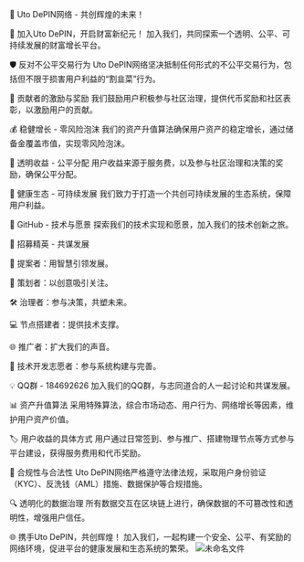 🌟 Uto DePIN网络 - 共创辉煌的未来！

🚀 加入Uto DePIN，开启财富新纪元！ 加入我们，共同探索一个透明、公平、可持续发展的财富增长平台。

🛡️ 反对不公平交易行为 Uto DePIN网络坚决抵制任何形式的不公平交易行为，包括但不限于损害用户利益的“割韭菜”行为。

🏅 贡献者的激励与奖励 我们鼓励用户积极参与社区治理，提供代币奖励和社区表彰，以激励用户的贡献。

💰 稳健增长 - 零风险泡沫 我们的资产升值算法确保用户资产的稳定增长，通过储备金覆盖市值，实现零风险泡沫。

🔑 透明收益 - 公平分配 用户收益来源于服务费，以及参与社区治理和决策的奖励，确保公平分配。

🌱 健康生态 - 可持续发展 我们致力于打造一个共创可持续发展的生态系统，保障用户利益。

🔗 GitHub - 技术与愿景 探索我们的技术实现和愿景，加入我们的技术创新之旅。

📢 招募精英 - 共谋发展

🤔 提案者：用智慧引领发展。

📝 策划者：以创意吸引关注。

🛠️ 治理者：参与决策，共塑未来。

💻 节点搭建者：提供技术支撑。

🌐 推广者：扩大我们的声音。

🔧 技术开发志愿者：参与系统构建与完善。

💡 QQ群 - 184692626 加入我们的QQ群，与志同道合的人一起讨论和共谋发展。

📊 资产升值算法 采用特殊算法，综合市场动态、用户行为、网络增长等因素，维护用户资产价值。

🏷️ 用户收益的具体方式 用户通过日常签到、参与推广、搭建物理节点等方式参与平台建设，获得服务费用和代币奖励。

📜 合规性与合法性 Uto DePIN网络严格遵守法律法规，采取用户身份验证（KYC）、反洗钱（AML）措施、数据保护等合规措施。

🔍 透明化的数据治理 所有数据交互在区块链上进行，确保数据的不可篡改性和透明性，增强用户信任。

🌐 携手Uto DePIN，共创辉煌！ 加入我们，一起构建一个安全、公平、有奖励的网络环境，促进平台的健康发展和生态系统的繁荣。
![未命名文件](https://github.com/user-attachments/assets/4c7bdcf5-701c-4897-aba5-53074f085c3e)

